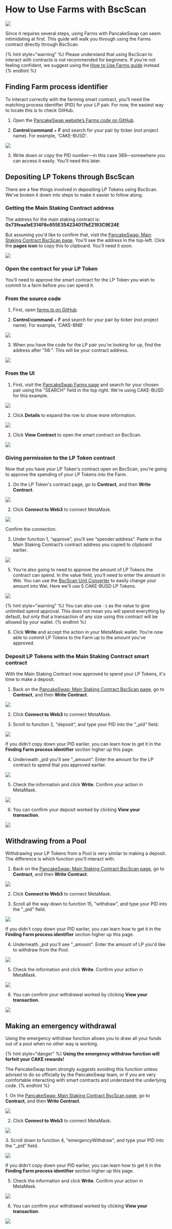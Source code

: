 # How to Use Farms with BscScan

![](../../.gitbook/assets/docs-masthead-21-%20%282%29.png)

Since it requires several steps, using Farms with PancakeSwap can seem intimidating at first. This guide will walk you through using the Farms contract directly through BscScan.

{% hint style="warning" %}
Please understand that using BscScan to interact with contracts is not recommended for beginners. If you're not feeling confident, we suggest using the [How to Use Farms guide](https://docs.pancakeswap.finance/products/yield-farming/how-to-use-farms) instead.
{% endhint %}

## Finding Farm process identifier

To interact correctly with the farming smart contract, you’ll need the matching process identifier \(PID\) for your LP pair. For now, the easiest way to locate this is to check GitHub.

1. Open the [PancakeSwap website’s Farms code on GitHub](https://github.com/pancakeswap/pancake-frontend/blob/master/src/config/constants/farms.ts).

2. **Control**/**command** + **F** and search for your pair by ticker \(not project name\). For example, 'CAKE-BUSD'.

![](../../.gitbook/assets/image%20%2896%29.png)

3. Write down or copy the PID number—in this case 389—somewhere you can access it easily. You'll need this later.

## Depositing LP Tokens through BscScan

There are a few things involved in depositing LP Tokens using BscScan. We've broken it down into steps to make it easier to follow along.

### Getting the Main Staking Contract address

The address for the main staking contract is: **0x73feaa1eE314F8c655E354234017bE2193C9E24E**

But assuming you'd like to confirm that, visit the [PancakeSwap: Main Staking Contract BscScan page](https://bscscan.com/address/0x73feaa1ee314f8c655e354234017be2193c9e24e#writeContract). You'll see the address in the top-left. Click the **pages icon** to copy this to clipboard. You'll need it soon.

![](../../.gitbook/assets/image%20%28154%29.png)

### Open the contract for your LP Token

You'll need to approve the smart contract for the LP Token you wish to commit to a farm before you can spend it.

### From the source code

1. First, open [farms.ts on GitHub](https://github.com/pancakeswap/pancake-frontend/blob/master/src/config/constants/farms.ts).

2. **Control**/**command** + **F** and search for your pair by ticker \(not project name\). For example, 'CAKE-BNB'

![](../../.gitbook/assets/image%20%28142%29.png)

3. When you have the code for the LP pair you're looking for up, find the address after "56:". This will be your contract address.

![](../../.gitbook/assets/image%20%28108%29.png)

### From the UI

1. First, visit the [PancakeSwap Farms page](https://pancakeswap.finance/farms) and search for your chosen pair using the "SEARCH" field in the top right. We're using CAKE-BUSD for this example.

![](../../.gitbook/assets/image%20%28106%29.png)

2. Click **Details** to expand the row to show more information.

![](../../.gitbook/assets/image%20%2834%29.png)

3. Click **View Contract** to open the smart contract on BscScan.

![](../../.gitbook/assets/image%20%28163%29.png)

### Giving permission to the LP Token contract

Now that you have your LP Token's contract open on BscScan, you're going to approve the spending of your LP Tokens into the Farm.

1. On the LP Token's contract page, go to **Contract**, and then **Write Contract**.

![](../../.gitbook/assets/image%20%28149%29.png)

2. Click **Connect to Web3** to connect MetaMask.

![](https://lh4.googleusercontent.com/IRXfcKBWmlH8o7gDE9ThGrKuc2DHZSNb-SxF93VSTkCdv2JjtdvKciPb5jom4Uv-ngpPMrrGQI1XuM6H2SuN81NMxGLzoHAye5YgvUzR9YSM6ElZs6e3A-fpnMT21PKyJmV2F1IZ)

Confirm the connection.

3. Under function 1, “approve”, you’ll see “spender:address”. Paste in the Main Staking Contract’s contract address you copied to clipboard earlier.

![](../../.gitbook/assets/image%20%287%29.png)

5. You’re also going to need to approve the amount of LP Tokens the contract can spend. In the value field, you’ll need to enter the amount in Wei. You can use the [BscScan Unit Converter](https://www.bscscan.com/unitconverter) to easily change your amount into Wei. Here we'll use 5 CAKE-BUSD LP Tokens.

![](../../.gitbook/assets/image%20%28158%29.png)

{% hint style="warning" %}
You can also use `-1` as the value to give unlimited spend approval. This does not mean you will spend everything by default, but only that a transaction of any size using this contract will be allowed by your wallet.
{% endhint %}

6. Click **Write** and accept the action in your MetaMask wallet. You’re now able to commit LP Tokens to the Farm up to the amount you’ve approved.

### Deposit LP Tokens with the Main Staking Contract smart contract

With the Main Staking Contract now approved to spend your LP Tokens, it's time to make a deposit.

1. Back on the [PancakeSwap: Main Staking Contract BscScan page](https://bscscan.com/address/0x73feaa1ee314f8c655e354234017be2193c9e24e#writeContract), go to **Contract**, and then **Write Contract**.

![](../../.gitbook/assets/image%20%28149%29.png)

2. Click **Connect to Web3** to connect MetaMask.

3. Scroll to function 2, "deposit", and type your PID into the "\_pid" field.

![](../../.gitbook/assets/image%20%2829%29.png)

If you didn't copy down your PID earlier, you can learn how to get it in the **Finding Farm process identifier** section higher up this page.

4. Underneath \_pid you'll see "\_amount". Enter the amount for the LP contract to spend that you approved earlier.

![](../../.gitbook/assets/image%20%2827%29.png)

5. Check the information and click **Write**. Confirm your action in MetaMask.

![](../../.gitbook/assets/image%20%2841%29.png)

6. You can confirm your deposit worked by clicking **View your transaction**.

![](../../.gitbook/assets/image%20%28145%29.png)

## Withdrawing from a Pool

Withdrawing your LP Tokens from a Pool is very similar to making a deposit. The difference is which function you'll interact with.

1. Back on the [PancakeSwap: Main Staking Contract BscScan page](https://bscscan.com/address/0x73feaa1ee314f8c655e354234017be2193c9e24e#writeContract), go to **Contract**, and then **Write Contract**.

![](../../.gitbook/assets/image%20%28149%29.png)

2. Click **Connect to Web3** to connect MetaMask.

3. Scroll all the way down to function 15, "withdraw", and type your PID into the "\_pid" field.

![](../../.gitbook/assets/image%20%28146%29.png)

If you didn't copy down your PID earlier, you can learn how to get it in the **Finding Farm process identifier** section higher up this page.

4. Underneath \_pid you'll see "\_amount". Enter the amount of LP you'd like to withdraw from the Pool.

![](../../.gitbook/assets/image%20%2883%29.png)

5. Check the information and click **Write**. Confirm your action in MetaMask.

![](../../.gitbook/assets/image%20%2841%29.png)

6. You can confirm your withdrawal worked by clicking **View your transaction**.

![](../../.gitbook/assets/image%20%28145%29.png)



## **Making an emergency withdrawal**

‌Using the emergency withdraw function allows you to draw all your funds out of a pool when no other way is working.

{% hint style="danger" %}
**Using the emergency withdraw function will forfeit your CAKE rewards!**

The PancakeSwap team strongly suggests avoiding this function unless advised to do so officially by the PancakeSwap team, or if you are very comfortable interacting with smart contracts and understand the underlying code.
{% endhint %}

‌1. On the [PancakeSwap: Main Staking Contract BscScan page](https://bscscan.com/address/0x73feaa1ee314f8c655e354234017be2193c9e24e#writeContract), go to **Contract**, and then **Write Contract**.

![](../../.gitbook/assets/image%20%28149%29.png)

2. Click **Connect to Web3** to connect MetaMask.

![](https://lh4.googleusercontent.com/IRXfcKBWmlH8o7gDE9ThGrKuc2DHZSNb-SxF93VSTkCdv2JjtdvKciPb5jom4Uv-ngpPMrrGQI1XuM6H2SuN81NMxGLzoHAye5YgvUzR9YSM6ElZs6e3A-fpnMT21PKyJmV2F1IZ)

‌3. Scroll down to function 4, "emergencyWithdraw", and type your PID into the "\_pid" field.

![](../../.gitbook/assets/image%20%2899%29.png)

If you didn't copy down your PID earlier, you can learn how to get it in the **Finding Farm process identifier** section higher up this page.

5. Check the information and click **Write**. Confirm your action in MetaMask.

![](../../.gitbook/assets/image%20%2841%29.png)

6. You can confirm your withdrawal worked by clicking **View your transaction**.

![](../../.gitbook/assets/image%20%28145%29.png)

